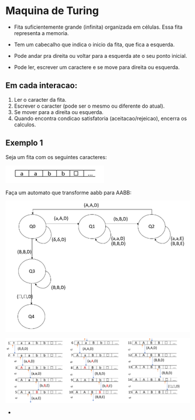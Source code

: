 # Maquina de Turing

- Fita suficientemente grande (infinita) organizada em células.
Essa fita representa a memoria.

- Tem um cabecalho que indica o inicio da fita, que fica a esquerda.

- Pode andar pra direita ou voltar para a esquerda ate o seu ponto inicial.

- Pode ler, escrever um caractere e se move para direita ou esquerda.

## Em cada interacao:
1. Ler o caracter da fita.
2. Escrever o caracter (pode ser o mesmo ou diferente do atual).
3. Se mover para a direita ou esquerda.
4. Quando encontra condicao satisfatoria (aceitacao/rejeicao), encerra os calculos.


## Exemplo 1

Seja um fita com os seguintes caracteres:

![img_1.png](img/img_1.png)

Faça um automato que transforme aabb para AABB:

![img.png](img/img.png)

![img_2.png](img/img_2.png)
 
-
